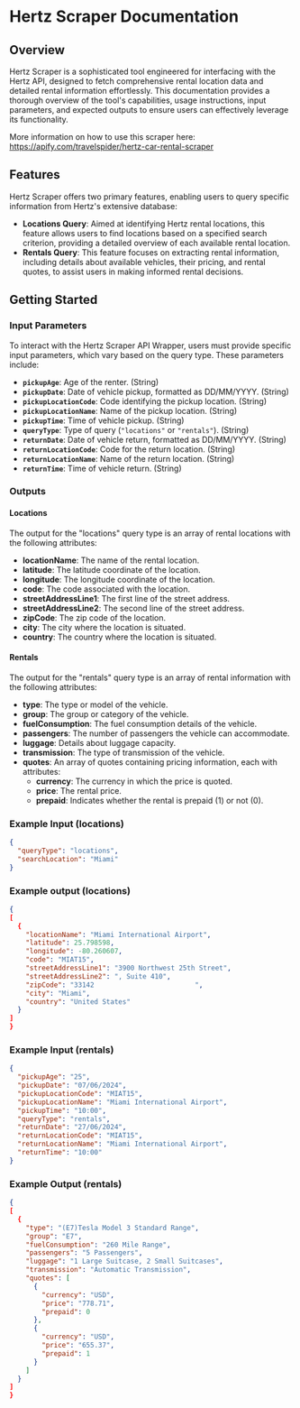 # Hertz Scraper Documentation

## Overview

Hertz Scraper is a sophisticated tool engineered for interfacing with the Hertz API, designed to fetch comprehensive rental location data and detailed rental information effortlessly. This documentation provides a thorough overview of the tool's capabilities, usage instructions, input parameters, and expected outputs to ensure users can effectively leverage its functionality.

More information on how to use this scraper here: https://apify.com/travelspider/hertz-car-rental-scraper

## Features

Hertz Scraper offers two primary features, enabling users to query specific information from Hertz's extensive database:

- **Locations Query**: Aimed at identifying Hertz rental locations, this feature allows users to find locations based on a specified search criterion, providing a detailed overview of each available rental location.
- **Rentals Query**: This feature focuses on extracting rental information, including details about available vehicles, their pricing, and rental quotes, to assist users in making informed rental decisions.

## Getting Started

### Input Parameters

To interact with the Hertz Scraper API Wrapper, users must provide specific input parameters, which vary based on the query type. These parameters include:

- **`pickupAge`**: Age of the renter. (String)
- **`pickupDate`**: Date of vehicle pickup, formatted as DD/MM/YYYY. (String)
- **`pickupLocationCode`**: Code identifying the pickup location. (String)
- **`pickupLocationName`**: Name of the pickup location. (String)
- **`pickupTime`**: Time of vehicle pickup. (String)
- **`queryType`**: Type of query (`"locations"` or `"rentals"`). (String)
- **`returnDate`**: Date of vehicle return, formatted as DD/MM/YYYY. (String)
- **`returnLocationCode`**: Code for the return location. (String)
- **`returnLocationName`**: Name of the return location. (String)
- **`returnTime`**: Time of vehicle return. (String)

### Outputs

#### Locations

The output for the "locations" query type is an array of rental locations with the following attributes:

- **locationName**: The name of the rental location.
- **latitude**: The latitude coordinate of the location.
- **longitude**: The longitude coordinate of the location.
- **code**: The code associated with the location.
- **streetAddressLine1**: The first line of the street address.
- **streetAddressLine2**: The second line of the street address.
- **zipCode**: The zip code of the location.
- **city**: The city where the location is situated.
- **country**: The country where the location is situated.

#### Rentals

The output for the "rentals" query type is an array of rental information with the following attributes:

- **type**: The type or model of the vehicle.
- **group**: The group or category of the vehicle.
- **fuelConsumption**: The fuel consumption details of the vehicle.
- **passengers**: The number of passengers the vehicle can accommodate.
- **luggage**: Details about luggage capacity.
- **transmission**: The type of transmission of the vehicle.
- **quotes**: An array of quotes containing pricing information, each with attributes:
  - **currency**: The currency in which the price is quoted.
  - **price**: The rental price.
  - **prepaid**: Indicates whether the rental is prepaid (1) or not (0).

### Example Input (locations)

```json
{
  "queryType": "locations",
  "searchLocation": "Miami"
}
```

### Example output (locations)

```json
{
[
  {
    "locationName": "Miami International Airport",
    "latitude": 25.798598,
    "longitude": -80.260607,
    "code": "MIAT15",
    "streetAddressLine1": "3900 Northwest 25th Street",
    "streetAddressLine2": ", Suite 410",
    "zipCode": "33142                         ",
    "city": "Miami",
    "country": "United States"
  }
]
}
```

### Example Input (rentals)

```json
{
  "pickupAge": "25",
  "pickupDate": "07/06/2024",
  "pickupLocationCode": "MIAT15",
  "pickupLocationName": "Miami International Airport",
  "pickupTime": "10:00",
  "queryType": "rentals",
  "returnDate": "27/06/2024",
  "returnLocationCode": "MIAT15",
  "returnLocationName": "Miami International Airport",
  "returnTime": "10:00"
}
```

### Example Output (rentals)
```json
{
[
  {
    "type": "(E7)Tesla Model 3 Standard Range",
    "group": "E7",
    "fuelConsumption": "260 Mile Range",
    "passengers": "5 Passengers",
    "luggage": "1 Large Suitcase, 2 Small Suitcases",
    "transmission": "Automatic Transmission",
    "quotes": [
      {
        "currency": "USD",
        "price": "778.71",
        "prepaid": 0
      },
      {
        "currency": "USD",
        "price": "655.37",
        "prepaid": 1
      }
    ]
  }
]
}
```